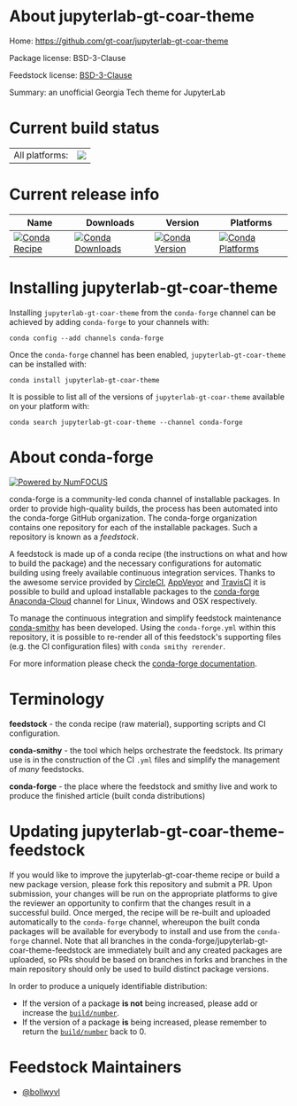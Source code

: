 About jupyterlab-gt-coar-theme
==============================

Home: https://github.com/gt-coar/jupyterlab-gt-coar-theme

Package license: BSD-3-Clause

Feedstock license: [BSD-3-Clause](https://github.com/conda-forge/jupyterlab-gt-coar-theme-feedstock/blob/master/LICENSE.txt)

Summary: an unofficial Georgia Tech theme for JupyterLab

Current build status
====================


<table><tr><td>All platforms:</td>
    <td>
      <a href="https://dev.azure.com/conda-forge/feedstock-builds/_build/latest?definitionId=11863&branchName=master">
        <img src="https://dev.azure.com/conda-forge/feedstock-builds/_apis/build/status/jupyterlab-gt-coar-theme-feedstock?branchName=master">
      </a>
    </td>
  </tr>
</table>

Current release info
====================

| Name | Downloads | Version | Platforms |
| --- | --- | --- | --- |
| [![Conda Recipe](https://img.shields.io/badge/recipe-jupyterlab--gt--coar--theme-green.svg)](https://anaconda.org/conda-forge/jupyterlab-gt-coar-theme) | [![Conda Downloads](https://img.shields.io/conda/dn/conda-forge/jupyterlab-gt-coar-theme.svg)](https://anaconda.org/conda-forge/jupyterlab-gt-coar-theme) | [![Conda Version](https://img.shields.io/conda/vn/conda-forge/jupyterlab-gt-coar-theme.svg)](https://anaconda.org/conda-forge/jupyterlab-gt-coar-theme) | [![Conda Platforms](https://img.shields.io/conda/pn/conda-forge/jupyterlab-gt-coar-theme.svg)](https://anaconda.org/conda-forge/jupyterlab-gt-coar-theme) |

Installing jupyterlab-gt-coar-theme
===================================

Installing `jupyterlab-gt-coar-theme` from the `conda-forge` channel can be achieved by adding `conda-forge` to your channels with:

```
conda config --add channels conda-forge
```

Once the `conda-forge` channel has been enabled, `jupyterlab-gt-coar-theme` can be installed with:

```
conda install jupyterlab-gt-coar-theme
```

It is possible to list all of the versions of `jupyterlab-gt-coar-theme` available on your platform with:

```
conda search jupyterlab-gt-coar-theme --channel conda-forge
```


About conda-forge
=================

[![Powered by NumFOCUS](https://img.shields.io/badge/powered%20by-NumFOCUS-orange.svg?style=flat&colorA=E1523D&colorB=007D8A)](http://numfocus.org)

conda-forge is a community-led conda channel of installable packages.
In order to provide high-quality builds, the process has been automated into the
conda-forge GitHub organization. The conda-forge organization contains one repository
for each of the installable packages. Such a repository is known as a *feedstock*.

A feedstock is made up of a conda recipe (the instructions on what and how to build
the package) and the necessary configurations for automatic building using freely
available continuous integration services. Thanks to the awesome service provided by
[CircleCI](https://circleci.com/), [AppVeyor](https://www.appveyor.com/)
and [TravisCI](https://travis-ci.com/) it is possible to build and upload installable
packages to the [conda-forge](https://anaconda.org/conda-forge)
[Anaconda-Cloud](https://anaconda.org/) channel for Linux, Windows and OSX respectively.

To manage the continuous integration and simplify feedstock maintenance
[conda-smithy](https://github.com/conda-forge/conda-smithy) has been developed.
Using the ``conda-forge.yml`` within this repository, it is possible to re-render all of
this feedstock's supporting files (e.g. the CI configuration files) with ``conda smithy rerender``.

For more information please check the [conda-forge documentation](https://conda-forge.org/docs/).

Terminology
===========

**feedstock** - the conda recipe (raw material), supporting scripts and CI configuration.

**conda-smithy** - the tool which helps orchestrate the feedstock.
                   Its primary use is in the construction of the CI ``.yml`` files
                   and simplify the management of *many* feedstocks.

**conda-forge** - the place where the feedstock and smithy live and work to
                  produce the finished article (built conda distributions)


Updating jupyterlab-gt-coar-theme-feedstock
===========================================

If you would like to improve the jupyterlab-gt-coar-theme recipe or build a new
package version, please fork this repository and submit a PR. Upon submission,
your changes will be run on the appropriate platforms to give the reviewer an
opportunity to confirm that the changes result in a successful build. Once
merged, the recipe will be re-built and uploaded automatically to the
`conda-forge` channel, whereupon the built conda packages will be available for
everybody to install and use from the `conda-forge` channel.
Note that all branches in the conda-forge/jupyterlab-gt-coar-theme-feedstock are
immediately built and any created packages are uploaded, so PRs should be based
on branches in forks and branches in the main repository should only be used to
build distinct package versions.

In order to produce a uniquely identifiable distribution:
 * If the version of a package **is not** being increased, please add or increase
   the [``build/number``](https://conda.io/docs/user-guide/tasks/build-packages/define-metadata.html#build-number-and-string).
 * If the version of a package **is** being increased, please remember to return
   the [``build/number``](https://conda.io/docs/user-guide/tasks/build-packages/define-metadata.html#build-number-and-string)
   back to 0.

Feedstock Maintainers
=====================

* [@bollwyvl](https://github.com/bollwyvl/)

